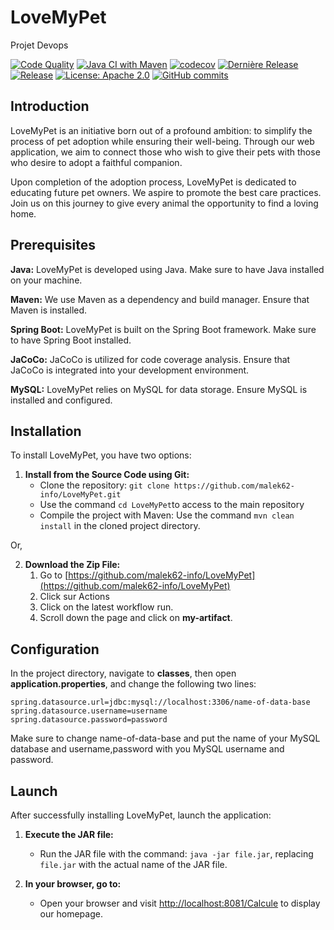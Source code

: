 # LoveMyPet
Projet Devops


[![Code Quality](https://img.shields.io/badge/Code%20Quality-A-brightgreen)](https://app.codacy.com/gh/malek62-info/LoveMyPet/dashboard)
[![Java CI with Maven](https://github.com/malek62-info/LoveMyPet/actions/workflows/maven.yml/badge.svg)](https://github.com/malek62-info/LoveMyPet/actions/workflows/maven.yml)
[![codecov](https://codecov.io/gh/malek62-info/LoveMyPet/graph/badge.svg?token=ZBR07LXSRZ)](https://codecov.io/gh/malek62-info/LoveMyPet)
[![Dernière Release](https://img.shields.io/github/v/release/malek62-info/LoveMyPet?style=flat-square)](https://github.com/malek62-info/LoveMyPet/releases/latest)
[![Release](https://img.shields.io/github/v/release/malek62-info/LoveMyPet?label=Release&style=flat-square)](https://github.com/malek62-info/LoveMyPet/releases/tag/V.0.0)
[![License: Apache 2.0](https://img.shields.io/badge/License-Apache%202.0-blue.svg)](https://opensource.org/licenses/Apache-2.0)
[![GitHub commits](https://img.shields.io/github/last-commit/malek62-info/LoveMyPet/main)](https://github.com/malek62-info/LoveMyPet/commits/main)




## Introduction

LoveMyPet is an initiative born out of a profound ambition: to simplify the process of pet adoption while ensuring their well-being. Through our web application, we aim to connect those who wish to give their pets with those who desire to adopt a faithful companion.

Upon completion of the adoption process, LoveMyPet is dedicated to educating future pet owners. We aspire to promote the best care practices. Join us on this journey to give every animal the opportunity to find a loving home.

## Prerequisites 

**Java:** LoveMyPet is developed using Java. Make sure to have Java installed on your machine.

**Maven:** We use Maven as a dependency and build manager. Ensure that Maven is installed.

**Spring Boot:** LoveMyPet is built on the Spring Boot framework. Make sure to have Spring Boot installed.

**JaCoCo:** JaCoCo is utilized for code coverage analysis. Ensure that JaCoCo is integrated into your development environment.

**MySQL:** LoveMyPet relies on MySQL for data storage. Ensure MySQL is installed and configured.

## Installation 

To install LoveMyPet, you have two options:

1. **Install from the Source Code using Git:**
   - Clone the repository: `git clone https://github.com/malek62-info/LoveMyPet.git`
   - Use the command `cd LoveMyPet`to access to the main repository
   - Compile the project with Maven: Use the command `mvn clean install` in the cloned project directory.

Or,

2. **Download the Zip File:**
   1. Go to [https://github.com/malek62-info/LoveMyPet](https://github.com/malek62-info/LoveMyPet)
   2. Click sur Actions
   3. Click on the latest workflow run.
   4. Scroll down the page and click on **my-artifact**.

## Configuration

In the project directory, navigate to **classes**, then open **application.properties**, and change the following two lines:

```
spring.datasource.url=jdbc:mysql://localhost:3306/name-of-data-base
spring.datasource.username=username
spring.datasource.password=password
```
Make sure to change name-of-data-base and put the name of your MySQL database and username,password with you MySQL username and password.

## Launch 

After successfully installing LoveMyPet, launch the application:

1. **Execute the JAR file:**
   - Run the JAR file with the command: `java -jar file.jar`, replacing `file.jar` with the actual name of the JAR file.

2. **In your browser, go to:**
   - Open your browser and visit [http://localhost:8081/Calcule](http://localhost:8081/) to display our homepage.
